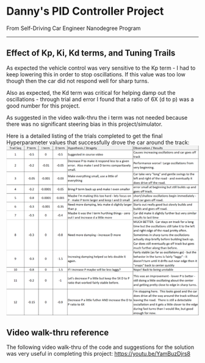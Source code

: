 [//]: # (Image References)

[image1]: ./Trials.png "Table of Trials"

# Danny's PID Controller Project
From Self-Driving Car Engineer Nanodegree Program

---

## Effect of Kp, Ki, Kd terms, and Tuning Trails

As expected the vehicle control was very sensitive to the Kp term - I had to keep lowering this in order to stop oscillations.  If this value was too low though then the car did not respond well for sharp turns.

Also as expected, the Kd term was critical for helping damp out the oscillations - through trial and error I found that a ratio of 6X (d to p) was a good number for this project.

As suggested in the video walk-thru the i term was not needed because there was no significant steering bias in this project/simulator.

Here is a detailed listing of the trials completed to get the final Hyperparameter values that successfully drove the car around the track:
![alt text][image1]


## Video walk-thru reference
The following video walk-thru of the code and suggestions for the solution was very useful in completing this project:
https://youtu.be/YamBuzDjrs8